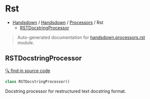 # Rst

- [Handsdown](./README.md#handsdown) / [Handsdown](./handsdown_index.md#handsdown) / [Processors](./handsdown_processors_index.md#processors) / Rst
  - [RSTDocstringProcessor](#rstdocstringprocessor)

> Auto-generated documentation for [handsdown.processors.rst](../handsdown/processors/rst.py) module.

## RSTDocstringProcessor

[🔍 find in source code](../handsdown/processors/rst.py#L6)

```python
class RSTDocstringProcessor()
```

Docstring processor for restructured text docstring format.

